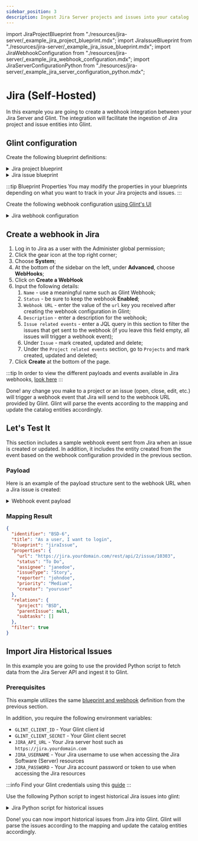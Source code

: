 ```yaml
---
sidebar_position: 3
description: Ingest Jira Server projects and issues into your catalog
---
```


import JiraProjectBlueprint from "./resources/jira-server/\_example_jira_project_blueprint.mdx";
import JiraIssueBlueprint from "./resources/jira-server/\_example_jira_issue_blueprint.mdx";
import JiraWebhookConfiguration from "./resources/jira-server/\_example_jira_webhook_configuration.mdx";
import JiraServerConfigurationPython from "./resources/jira-server/\_example_jira_server_configuration_python.mdx";

# Jira (Self-Hosted)

In this example you are going to create a webhook integration between your Jira Server and Glint. The integration will facilitate the ingestion of Jira project and issue entities into Glint.

## Glint configuration

Create the following blueprint definitions:

<details>
<summary>Jira project blueprint</summary>

<JiraProjectBlueprint/>

</details>

<details>
<summary>Jira issue blueprint</summary>

<JiraIssueBlueprint/>

</details>

:::tip Blueprint Properties
You may modify the properties in your blueprints depending on what you want to track in your Jira projects and issues.
:::

Create the following webhook configuration [using Glint's UI](/build-your-software-catalog/custom-integration/webhook/?operation=ui#configuring-webhook-endpoints)

<details>
<summary>Jira webhook configuration</summary>

1. **Basic details** tab - fill the following details:
   1. Title : `Jira mapper`;
   2. Identifier : `jira_mapper`;
   3. Description : `A webhook configuration to map Jira projects and issues to Glint`;
   4. Icon : `Jira`;
2. **Integration configuration** tab - fill the following JQ mapping:

   <JiraWebhookConfiguration/>
    :::note
    Take note of, and copy the Webhook URL that is provided in this tab
    :::

3. Click **Save** at the bottom of the page.

</details>

## Create a webhook in Jira

1. Log in to Jira as a user with the Administer global permission;
2. Click the gear icon at the top right corner;
3. Choose **System**;
4. At the bottom of the sidebar on the left, under **Advanced**, choose **WebHooks**;
5. Click on **Create a WebHook**
6. Input the following details:
   1. `Name` - use a meaningful name such as Glint Webhook;
   2. `Status` - be sure to keep the webhook **Enabled**;
   3. `Webhook URL` - enter the value of the `url` key you received after creating the webhook configuration in Glint;
   4. `Description` - enter a description for the webhook;
   5. `Issue related events` - enter a JQL query in this section to filter the issues that get sent to the webhook (if you leave this field empty, all issues will trigger a webhook event);
   6. Under `Issue` - mark created, updated and delete;
   7. Under the `Project related events` section, go to `Projects` and mark created, updated and deleted;
7. Click **Create** at the bottom of the page.

:::tip
In order to view the different payloads and events available in Jira webhooks, [look here](https://developer.atlassian.com/server/jira/platform/webhooks/)
:::

Done! any change you make to a project or an issue (open, close, edit, etc.) will trigger a webhook event that Jira will send to the webhook URL provided by Glint. Glint will parse the events according to the mapping and update the catalog entities accordingly.

## Let's Test It

This section includes a sample webhook event sent from Jira when an issue is created or updated. In addition, it includes the entity created from the event based on the webhook configuration provided in the previous section.

### Payload

Here is an example of the payload structure sent to the webhook URL when a Jira issue is created:

<details>
<summary> Webhook event payload</summary>

```json showLineNumbers
{
  "timestamp": 1702992455854,
  "webhookEvent": "jira:issue_updated",
  "issue_event_type_name": "issue_updated",
  "user": {
    "self": "https://jira.yourdomain.com/rest/api/2/user?username=youruser",
    "name": "youruser",
    "key": "JIRAUSER10000",
    "emailAddress": "youruser@email.com",
    "avatarUrls": {
      "48x48": "https://www.gravatar.com/avatar/73b83eb1f16580bfe2bfccf81fcb1870?d=mm&s=48",
      "24x24": "https://www.gravatar.com/avatar/73b83eb1f16580bfe2bfccf81fcb1870?d=mm&s=24",
      "16x16": "https://www.gravatar.com/avatar/73b83eb1f16580bfe2bfccf81fcb1870?d=mm&s=16",
      "32x32": "https://www.gravatar.com/avatar/73b83eb1f16580bfe2bfccf81fcb1870?d=mm&s=32"
    },
    "displayName": "My User",
    "active": true,
    "timeZone": "Etc/UTC"
  },
  "issue": {
    "id": "10303",
    "self": "https://jira.yourdomain.com/rest/api/2/issue/10303",
    "key": "BSD-6",
    "fields": {
      "issuetype": {
        "self": "https://jira.yourdomain.com/rest/api/2/issuetype/10002",
        "id": "10002",
        "description": "Created by Jira Software - do not edit or delete. Issue type for a user story.",
        "iconUrl": "https://jira.yourdomain.com/images/icons/issuetypes/story.svg",
        "name": "Story",
        "subtask": false
      },
      "timespent": null,
      "project": {
        "self": "https://jira.yourdomain.com/rest/api/2/project/10001",
        "id": "10001",
        "key": "BSD",
        "name": "Basic Soft Dev",
        "projectTypeKey": "software",
        "avatarUrls": {
          "48x48": "https://jira.yourdomain.com/secure/projectavatar?avatarId=10324",
          "24x24": "https://jira.yourdomain.com/secure/projectavatar?size=small&avatarId=10324",
          "16x16": "https://jira.yourdomain.com/secure/projectavatar?size=xsmall&avatarId=10324",
          "32x32": "https://jira.yourdomain.com/secure/projectavatar?size=medium&avatarId=10324"
        }
      },
      "fixVersions": [],
      "customfield_10110": null,
      "customfield_10111": null,
      "aggregatetimespent": null,
      "resolution": null,
      "customfield_10106": null,
      "customfield_10107": null,
      "customfield_10108": null,
      "customfield_10109": null,
      "resolutiondate": null,
      "workratio": -1,
      "lastViewed": "2023-12-19T13:27:14.538+0000",
      "watches": {
        "self": "https://jira.yourdomain.com/rest/api/2/issue/BSD-6/watchers",
        "watchCount": 1,
        "isWatching": true
      },
      "created": "2023-12-19T12:14:34.524+0000",
      "priority": {
        "self": "https://jira.yourdomain.com/rest/api/2/priority/3",
        "iconUrl": "https://jira.yourdomain.com/images/icons/priorities/medium.svg",
        "name": "Medium",
        "id": "3"
      },
      "customfield_10100": "0|i001av:",
      "customfield_10101": null,
      "customfield_10102": null,
      "labels": [],
      "timeestimate": null,
      "aggregatetimeoriginalestimate": null,
      "versions": [],
      "issuelinks": [],
      "assignee": {
        "self": "https://jira.yourdomain.com/rest/api/2/user?username=janedoe",
        "name": "janedoe",
        "key": "JIRAUSER10001",
        "emailAddress": "noreplay@example.com",
        "avatarUrls": {
          "48x48": "https://www.gravatar.com/avatar/c567e3a76e53c7bd7d2dda08af2122e3?d=mm&s=48",
          "24x24": "https://www.gravatar.com/avatar/c567e3a76e53c7bd7d2dda08af2122e3?d=mm&s=24",
          "16x16": "https://www.gravatar.com/avatar/c567e3a76e53c7bd7d2dda08af2122e3?d=mm&s=16",
          "32x32": "https://www.gravatar.com/avatar/c567e3a76e53c7bd7d2dda08af2122e3?d=mm&s=32"
        },
        "displayName": "Jane Doe",
        "active": true,
        "timeZone": "Etc/UTC"
      },
      "updated": "2023-12-19T13:27:35.853+0000",
      "status": {
        "self": "https://jira.yourdomain.com/rest/api/2/status/10003",
        "description": "",
        "iconUrl": "https://jira.yourdomain.com/",
        "name": "To Do",
        "id": "10003",
        "statusCategory": {
          "self": "https://jira.yourdomain.com/rest/api/2/statuscategory/2",
          "id": 2,
          "key": "new",
          "colorName": "default",
          "name": "To Do"
        }
      },
      "components": [],
      "timeoriginalestimate": null,
      "description": "Be able to login on the app",
      "timetracking": {},
      "archiveddate": null,
      "attachment": [],
      "aggregatetimeestimate": null,
      "summary": "As a user, I want to login",
      "creator": {
        "self": "https://jira.yourdomain.com/rest/api/2/user?username=youruser",
        "name": "youruser",
        "key": "JIRAUSER10000",
        "emailAddress": "youruser@email.com",
        "avatarUrls": {
          "48x48": "https://www.gravatar.com/avatar/73b83eb1f16580bfe2bfccf81fcb1870?d=mm&s=48",
          "24x24": "https://www.gravatar.com/avatar/73b83eb1f16580bfe2bfccf81fcb1870?d=mm&s=24",
          "16x16": "https://www.gravatar.com/avatar/73b83eb1f16580bfe2bfccf81fcb1870?d=mm&s=16",
          "32x32": "https://www.gravatar.com/avatar/73b83eb1f16580bfe2bfccf81fcb1870?d=mm&s=32"
        },
        "displayName": "My User",
        "active": true,
        "timeZone": "Etc/UTC"
      },
      "subtasks": [],
      "reporter": {
        "self": "https://jira.yourdomain.com/rest/api/2/user?username=johndoe",
        "name": "johndoe",
        "key": "JIRAUSER10002",
        "emailAddress": "noreplay@example.com",
        "avatarUrls": {
          "48x48": "https://www.gravatar.com/avatar/c567e3a76e53c7bd7d2dda08af2122e3?d=mm&s=48",
          "24x24": "https://www.gravatar.com/avatar/c567e3a76e53c7bd7d2dda08af2122e3?d=mm&s=24",
          "16x16": "https://www.gravatar.com/avatar/c567e3a76e53c7bd7d2dda08af2122e3?d=mm&s=16",
          "32x32": "https://www.gravatar.com/avatar/c567e3a76e53c7bd7d2dda08af2122e3?d=mm&s=32"
        },
        "displayName": "John Doe",
        "active": true,
        "timeZone": "Etc/UTC"
      },
      "customfield_10000": "{summaryBean=com.atlassian.jira.plugin.devstatus.rest.SummaryBean@5bedd466[summary={pullrequest=com.atlassian.jira.plugin.devstatus.rest.SummaryItemBean@49d7365c[overall=PullRequestOverallBean{stateCount=0, state='OPEN', details=PullRequestOverallDetails{openCount=0, mergedCount=0, declinedCount=0}},byInstanceType={}], build=com.atlassian.jira.plugin.devstatus.rest.SummaryItemBean@fb742a[overall=com.atlassian.jira.plugin.devstatus.summary.beans.BuildOverallBean@706ec7bf[failedBuildCount=0,successfulBuildCount=0,unknownBuildCount=0,count=0,lastUpdated=<null>,lastUpdatedTimestamp=<null>],byInstanceType={}], review=com.atlassian.jira.plugin.devstatus.rest.SummaryItemBean@1bf5dc7[overall=com.atlassian.jira.plugin.devstatus.summary.beans.ReviewsOverallBean@324c9570[stateCount=0,state=<null>,dueDate=<null>,overDue=false,count=0,lastUpdated=<null>,lastUpdatedTimestamp=<null>],byInstanceType={}], deployment-environment=com.atlassian.jira.plugin.devstatus.rest.SummaryItemBean@69cdfd37[overall=com.atlassian.jira.plugin.devstatus.summary.beans.DeploymentOverallBean@6f189c8e[topEnvironments=[],showProjects=false,successfulCount=0,count=0,lastUpdated=<null>,lastUpdatedTimestamp=<null>],byInstanceType={}], repository=com.atlassian.jira.plugin.devstatus.rest.SummaryItemBean@14b2b5cf[overall=com.atlassian.jira.plugin.devstatus.summary.beans.CommitOverallBean@4283453c[count=0,lastUpdated=<null>,lastUpdatedTimestamp=<null>],byInstanceType={}], branch=com.atlassian.jira.plugin.devstatus.rest.SummaryItemBean@44a13c1e[overall=com.atlassian.jira.plugin.devstatus.summary.beans.BranchOverallBean@6f7634e8[count=0,lastUpdated=<null>,lastUpdatedTimestamp=<null>],byInstanceType={}]},errors=[],configErrors=[]], devSummaryJson={\"cachedValue\":{\"errors\":[],\"configErrors\":[],\"summary\":{\"pullrequest\":{\"overall\":{\"count\":0,\"lastUpdated\":null,\"stateCount\":0,\"state\":\"OPEN\",\"details\":{\"openCount\":0,\"mergedCount\":0,\"declinedCount\":0,\"total\":0},\"open\":true},\"byInstanceType\":{}},\"build\":{\"overall\":{\"count\":0,\"lastUpdated\":null,\"failedBuildCount\":0,\"successfulBuildCount\":0,\"unknownBuildCount\":0},\"byInstanceType\":{}},\"review\":{\"overall\":{\"count\":0,\"lastUpdated\":null,\"stateCount\":0,\"state\":null,\"dueDate\":null,\"overDue\":false,\"completed\":false},\"byInstanceType\":{}},\"deployment-environment\":{\"overall\":{\"count\":0,\"lastUpdated\":null,\"topEnvironments\":[],\"showProjects\":false,\"successfulCount\":0},\"byInstanceType\":{}},\"repository\":{\"overall\":{\"count\":0,\"lastUpdated\":null},\"byInstanceType\":{}},\"branch\":{\"overall\":{\"count\":0,\"lastUpdated\":null},\"byInstanceType\":{}}}},\"isStale\":false}}",
      "aggregateprogress": {
        "progress": 0,
        "total": 0
      },
      "environment": null,
      "duedate": null,
      "progress": {
        "progress": 0,
        "total": 0
      },
      "comment": {
        "comments": [],
        "maxResults": 0,
        "total": 0,
        "startAt": 0
      },
      "votes": {
        "self": "https://jira.yourdomain.com/rest/api/2/issue/BSD-6/votes",
        "votes": 0,
        "hasVoted": false
      },
      "worklog": {
        "startAt": 0,
        "maxResults": 20,
        "total": 0,
        "worklogs": []
      },
      "archivedby": null
    }
  },
  "changelog": {
    "id": "10407",
    "items": [
      {
        "field": "description",
        "fieldtype": "jira",
        "from": null,
        "fromString": null,
        "to": null,
        "toString": "Be able to login on the app"
      }
    ]
  }
}
```

</details>

### Mapping Result

```json showLineNumbers
{
  "identifier": "BSD-6",
  "title": "As a user, I want to login",
  "blueprint": "jiraIssue",
  "properties": {
    "url": "https://jira.yourdomain.com/rest/api/2/issue/10303",
    "status": "To Do",
    "assignee": "janedoe",
    "issueType": "Story",
    "reporter": "johndoe",
    "priority": "Medium",
    "creator": "youruser"
  },
  "relations": {
    "project": "BSD",
    "parentIssue": null,
    "subtasks": []
  },
  "filter": true
}
```

## Import Jira Historical Issues

In this example you are going to use the provided Python script to fetch data from the Jira Server API and ingest it to Glint.

### Prerequisites

This example utilizes the same [blueprint and webhook](#glint-configuration) definition from the previous section.

In addition, you require the following environment variables:

- `GLINT_CLIENT_ID` - Your Glint client id
- `GLINT_CLIENT_SECRET` - Your Glint client secret
- `JIRA_API_URL` - Your Jira server host such as `https://jira.yourdomain.com`
- `JIRA_USERNAME` - Your Jira username to use when accessing the Jira Software (Server) resources
- `JIRA_PASSWORD` - Your Jira account password or token to use when accessing the Jira resources

:::info
Find your Glint credentials using this [guide](https://docs.useglint.io/build-your-software-catalog/custom-integration/api/#find-your-glint-credentials)
:::

Use the following Python script to ingest historical Jira issues into glint:

<details>
<summary>Jira Python script for historical issues</summary>

<JiraServerConfigurationPython/>

</details>

Done! you can now import historical issues from Jira into Glint. Glint will parse the issues according to the mapping and update the catalog entities accordingly.
